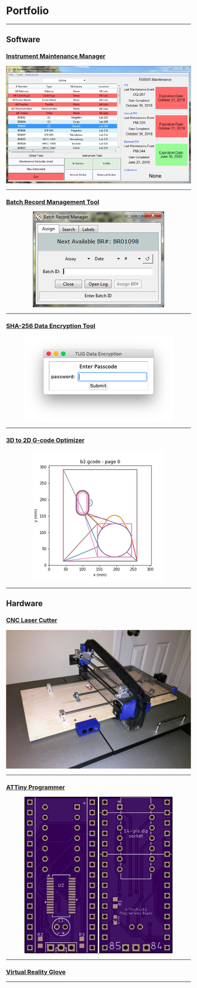 # Portfolio

---
## Software

### [Instrument Maintenance Manager](/instrument_mgr)

<p align="center">
  <a href="/instrument_mgr">
    <img src="images/InstrumentMaintenance.PNG" title="Instrument Maintenance Manager">
  </a>
</p>

---

### [Batch Record Management Tool](/BR_mgr)

<p align="center">
  <a href="/BR_mgr">
    <img src="images/BR1.PNG" title="Batch Record Management Tool">
  </a>
</p>

---
### [SHA-256 Data Encryption Tool](/data_encryption)

<p align="center">
  <a href="/data_encryption">
    <img src="images/encrypter1.png" title="SHA-256 Data Encryption Tool">
  </a>
</p>

---
### [3D to 2D G-code Optimizer](/3d_2d.md)

<p align="center">
  <a href="/3d_2d">
    <img src="images/pyplot.png" title="G-Code Flattener">
  </a>
</p>

---

## Hardware

### [CNC Laser Cutter](/laser)

<p align="center">
  <a href="/laser">
    <img src="images/laser.JPG" alt="laser cutter">
  </a>
</p>

---

### [ATTiny Programmer](/ATTiny)

<p align="center">
  <a href="/ATTiny">
    <img src="images/brd_top.png" width=200>
  </a>
  
  <a href="/ATTiny">
    <img src="images/brd_bottom.png" width=200>
  </a>
</p>


---

### [Virtual Reality Glove](#)

---

